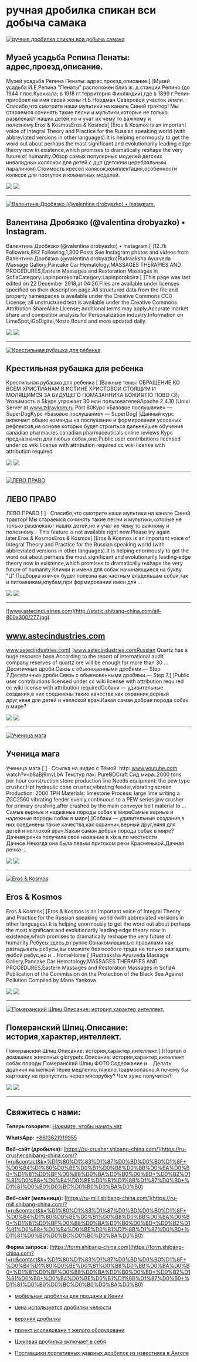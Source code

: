 # ручная дробилка спикан вси добыча самака

<a href="https://swt.shibang-china.com/?l=ru&img&k=%D1%80%D1%83%D1%87%D0%BD%D0%B0%D1%8F+%D0%B4%D1%80%D0%BE%D0%B1%D0%B8%D0%BB%D0%BA%D0%B0+%D1%81%D0%BF%D0%B8%D0%BA%D0%B0%D0%BD+%D0%B2%D1%81%D0%B8+%D0%B4%D0%BE%D0%B1%D1%8B%D1%87%D0%B0+%D1%81%D0%B0%D0%BC%D0%B0%D0%BA%D0%B0" target="_blank">![ручная дробилка спикан вси добыча самака](http://static.shibang-china.com/all-800x300/885.jpg)</a>

## Музей усадьба Репина Пенаты: адрес,проезд,описание.
Музей усадьба Репина Пенаты: адрес,проезд,описание.[ ]Музей усадьба И.Е.Репина &quot;Пенаты&quot; расположен близ ж. д.станции Репино (до 1944 г.пос.Куоккала; в 1918 гг.территория Финляндии),где в 1899 г.Репин приобрел на имя своей жены Н.Б.Нордман Северовой участок земли.&nbsp;&#0183;&#32;Спасибо,что смотрите наши мультики на канале Синий трактор! Мы стараемся сочинять такие песни и мультики,которые не только развлекают наших детей,но и учат их чему то важному и полезному.Eros &amp; KosmosEros &amp; Kosmos[ ]Eros &amp; Kosmos is an important voice of Integral Theory and Practice for the Russian speaking world (with abbreviated versions in other languages).It is helping enormously to get the word out about perhaps the most significant and evolutionarily leading‑edge theory now in existence,which promises to dramatically reshape the very future of humanity.Обзор самых популярных моделей детских инвалидных коляскок для детей с дцп (детским церебральным параличом).Стоимость кресел колясок,комплектация,особенности колясок для прогулок и комнатных моделей.


<a href="https://whatsapp.shibangsoft.com/WhatsApp.php" target="_blank" title="WhatsApp">![](http://static.shibang-china.com/icon/whatsapp.png)</a> <a href="https://swt.shibang-china.com/?l=ru&icon&k=%D1%80%D1%83%D1%87%D0%BD%D0%B0%D1%8F+%D0%B4%D1%80%D0%BE%D0%B1%D0%B8%D0%BB%D0%BA%D0%B0+%D1%81%D0%BF%D0%B8%D0%BA%D0%B0%D0%BD+%D0%B2%D1%81%D0%B8+%D0%B4%D0%BE%D0%B1%D1%8B%D1%87%D0%B0+%D1%81%D0%B0%D0%BC%D0%B0%D0%BA%D0%B0" target="_blank">![](http://static.shibang-china.com/icon/chat-ru.png)</a>

---

<a href="https://swt.shibang-china.com/?l=ru&img&k=%D1%80%D1%83%D1%87%D0%BD%D0%B0%D1%8F+%D0%B4%D1%80%D0%BE%D0%B1%D0%B8%D0%BB%D0%BA%D0%B0+%D1%81%D0%BF%D0%B8%D0%BA%D0%B0%D0%BD+%D0%B2%D1%81%D0%B8+%D0%B4%D0%BE%D0%B1%D1%8B%D1%87%D0%B0+%D1%81%D0%B0%D0%BC%D0%B0%D0%BA%D0%B0" target="_blank">![Валентина Дробязко (@valentina drobyazko) • Instagram.](http://static.shibang-china.com/all-800x300/734.jpg)</a>

## Валентина Дробязко (@valentina drobyazko) • Instagram.
Валентина Дробязко (@valentina drobyazko) • Instagram.[ ]12.7k Followers,882 Following,1,300 Posts See Instagram photos and videos from Валентина Дробязко (@valentina drobyazko)Rudraaksha Ayurveda Massage Gallery,Pancake Car Hematology,MASSAGES THERAPIES AND PROCEDURES,Eastern Massages and Restoration Massages in SofiaCategory:LapinporokoiraCategory:Lapinporokoira [ ]This page was last edited on 22 December 2018,at 04:26.Files are available under licenses specified on their description page.All structured data from the file and property namespaces is available under the Creative Commons CC0 License; all unstructured text is available under the Creative Commons Attribution ShareAlike License; additional terms may apply.Accurate market share and competitor analysis for Personalization industry.Information on LimeSpot,iGoDigital,Nosto,Bound and more updated daily.


<a href="https://whatsapp.shibangsoft.com/WhatsApp.php" target="_blank" title="WhatsApp">![](http://static.shibang-china.com/icon/whatsapp.png)</a> <a href="https://swt.shibang-china.com/?l=ru&icon&k=%D1%80%D1%83%D1%87%D0%BD%D0%B0%D1%8F+%D0%B4%D1%80%D0%BE%D0%B1%D0%B8%D0%BB%D0%BA%D0%B0+%D1%81%D0%BF%D0%B8%D0%BA%D0%B0%D0%BD+%D0%B2%D1%81%D0%B8+%D0%B4%D0%BE%D0%B1%D1%8B%D1%87%D0%B0+%D1%81%D0%B0%D0%BC%D0%B0%D0%BA%D0%B0" target="_blank">![](http://static.shibang-china.com/icon/chat-ru.png)</a>

---

<a href="https://swt.shibang-china.com/?l=ru&img&k=%D1%80%D1%83%D1%87%D0%BD%D0%B0%D1%8F+%D0%B4%D1%80%D0%BE%D0%B1%D0%B8%D0%BB%D0%BA%D0%B0+%D1%81%D0%BF%D0%B8%D0%BA%D0%B0%D0%BD+%D0%B2%D1%81%D0%B8+%D0%B4%D0%BE%D0%B1%D1%8B%D1%87%D0%B0+%D1%81%D0%B0%D0%BC%D0%B0%D0%BA%D0%B0" target="_blank">![Крестильная рубашка для ребенка](http://static.shibang-china.com/all-800x300/421.jpg)</a>

## Крестильная рубашка для ребенка
Крестильная рубашка для ребенка [ ]Важные темы: ОБРАЩЕНИЕ КО ВСЕМ ХРИСТИАНАМ В ИСТИНЕ ХРИСТОВОЙ СТОЯЩИМ И МОЛЯЩИМСЯ ЗА БУДУЩЕГО ПОМАЗАННИКА БОЖИЯ ПО ПОВО (3); Уязвимость в Skype угрожает 30 млн пользователейApache 2.4.10 (Unix) Server at www.zdravkom.ru Port 80Курс &#171;Базовое послушание&#187; — SuperDogКурс &#171;Базовое послушание&#187; — SuperDog[ ]Данный курс включает общие команды на послушание и формирования условных рефлексов,на основе которых будет строиться дальнейшее обучение canadian pharmacies.canadian pharmaceuticals online reviews Курс предназначен для любых собак,вне.Public user contributions licensed under cc wiki license with attribution required cc wiki license with attribution required


<a href="https://whatsapp.shibangsoft.com/WhatsApp.php" target="_blank" title="WhatsApp">![](http://static.shibang-china.com/icon/whatsapp.png)</a> <a href="https://swt.shibang-china.com/?l=ru&icon&k=%D1%80%D1%83%D1%87%D0%BD%D0%B0%D1%8F+%D0%B4%D1%80%D0%BE%D0%B1%D0%B8%D0%BB%D0%BA%D0%B0+%D1%81%D0%BF%D0%B8%D0%BA%D0%B0%D0%BD+%D0%B2%D1%81%D0%B8+%D0%B4%D0%BE%D0%B1%D1%8B%D1%87%D0%B0+%D1%81%D0%B0%D0%BC%D0%B0%D0%BA%D0%B0" target="_blank">![](http://static.shibang-china.com/icon/chat-ru.png)</a>

---

<a href="https://swt.shibang-china.com/?l=ru&img&k=%D1%80%D1%83%D1%87%D0%BD%D0%B0%D1%8F+%D0%B4%D1%80%D0%BE%D0%B1%D0%B8%D0%BB%D0%BA%D0%B0+%D1%81%D0%BF%D0%B8%D0%BA%D0%B0%D0%BD+%D0%B2%D1%81%D0%B8+%D0%B4%D0%BE%D0%B1%D1%8B%D1%87%D0%B0+%D1%81%D0%B0%D0%BC%D0%B0%D0%BA%D0%B0" target="_blank">![ЛЕВО ПРАВО](http://static.shibang-china.com/all-800x300/781.jpg)</a>

## ЛЕВО ПРАВО
ЛЕВО ПРАВО [ ]&nbsp;&#0183;&#32;Спасибо,что смотрите наши мультики на канале Синий трактор! Мы стараемся сочинять такие песни и мультики,которые не только развлекают наших детей,но и учат их чему то важному и полезному.&nbsp;&#0183;&#32;This feature is not available right now.Please try again later.Eros &amp; KosmosEros &amp; Kosmos[ ]Eros &amp; Kosmos is an important voice of Integral Theory and Practice for the Russian speaking world (with abbreviated versions in other languages).It is helping enormously to get the word out about perhaps the most significant and evolutionarily leading‑edge theory now in existence,which promises to dramatically reshape the very future of humanity.Клички и имена для собак начинающиеся на букву &quot;Ц&quot;.Подборка кличек будет полезна как частным владельцам собак,так и питомникам,клубам,при формировании имен для …


<a href="https://whatsapp.shibangsoft.com/WhatsApp.php" target="_blank" title="WhatsApp">![](http://static.shibang-china.com/icon/whatsapp.png)</a> <a href="https://swt.shibang-china.com/?l=ru&icon&k=%D1%80%D1%83%D1%87%D0%BD%D0%B0%D1%8F+%D0%B4%D1%80%D0%BE%D0%B1%D0%B8%D0%BB%D0%BA%D0%B0+%D1%81%D0%BF%D0%B8%D0%BA%D0%B0%D0%BD+%D0%B2%D1%81%D0%B8+%D0%B4%D0%BE%D0%B1%D1%8B%D1%87%D0%B0+%D1%81%D0%B0%D0%BC%D0%B0%D0%BA%D0%B0" target="_blank">![](http://static.shibang-china.com/icon/chat-ru.png)</a>

---

<a href="https://swt.shibang-china.com/?l=ru&img&k=%D1%80%D1%83%D1%87%D0%BD%D0%B0%D1%8F+%D0%B4%D1%80%D0%BE%D0%B1%D0%B8%D0%BB%D0%BA%D0%B0+%D1%81%D0%BF%D0%B8%D0%BA%D0%B0%D0%BD+%D0%B2%D1%81%D0%B8+%D0%B4%D0%BE%D0%B1%D1%8B%D1%87%D0%B0+%D1%81%D0%B0%D0%BC%D0%B0%D0%BA%D0%B0" target="_blank">![www.astecindustries.com](http://static.shibang-china.com/all-800x300/277.jpg)</a>

## www.astecindustries.com
www.astecindustries.com[ ]www.astecindustries.comRussian Quartz has a huge resource base.According to the report of international audit company,reserves of quartz ore will be enough for more than 30 …Десятичные дроби.Связь с обыкновенными дробями.— Step 7.Десятичные дроби.Связь с обыкновенными дробями.— Step 7.[ ]Public user contributions licensed under cc wiki license with attribution required cc wiki license with attribution requiredСобаки — удивительные создания,в них соединены такие качества,как охранник,верный друг,няня для детей и неплохой врач.Какая самая добрая порода собак в мире?


<a href="https://whatsapp.shibangsoft.com/WhatsApp.php" target="_blank" title="WhatsApp">![](http://static.shibang-china.com/icon/whatsapp.png)</a> <a href="https://swt.shibang-china.com/?l=ru&icon&k=%D1%80%D1%83%D1%87%D0%BD%D0%B0%D1%8F+%D0%B4%D1%80%D0%BE%D0%B1%D0%B8%D0%BB%D0%BA%D0%B0+%D1%81%D0%BF%D0%B8%D0%BA%D0%B0%D0%BD+%D0%B2%D1%81%D0%B8+%D0%B4%D0%BE%D0%B1%D1%8B%D1%87%D0%B0+%D1%81%D0%B0%D0%BC%D0%B0%D0%BA%D0%B0" target="_blank">![](http://static.shibang-china.com/icon/chat-ru.png)</a>

---

<a href="https://swt.shibang-china.com/?l=ru&img&k=%D1%80%D1%83%D1%87%D0%BD%D0%B0%D1%8F+%D0%B4%D1%80%D0%BE%D0%B1%D0%B8%D0%BB%D0%BA%D0%B0+%D1%81%D0%BF%D0%B8%D0%BA%D0%B0%D0%BD+%D0%B2%D1%81%D0%B8+%D0%B4%D0%BE%D0%B1%D1%8B%D1%87%D0%B0+%D1%81%D0%B0%D0%BC%D0%B0%D0%BA%D0%B0" target="_blank">![Ученица мага](http://static.shibang-china.com/all-800x300/696.jpg)</a>

## Ученица мага
Ученица мага [ ]&nbsp;&#0183;&#32;Ссылка на видио с Тёмой: http: www.youtube.com watch?v=b8aBj9mvLbA Текстур пак: PureBDCraft Сид мира:.2000 tons per hour construction stone production line Needs equipment: the pew type crusher,Hpt hydraulic cone crusher,vibrating feeder,vibrating screen Production: 2000 TPH Materials: limestone Process: large lime writing a ZGC2560 vibrating feeder evenly,continuous to a PEW series jaw crusher for primary crushing,after crushed by the main conveyor belt material to …Самые верные и надежные породы собак в миреСамые верные и надежные породы собак в мире[ ]Собаки — удивительные создания,в них соединены такие качества,как охранник,верный друг,няня для детей и неплохой врач.Какая самая добрая порода собак в мире?Дачная речка получила свое название в xix в.по местности Дачное.Некогда она была левым притоком реки Красненькой.Дачная речка …


<a href="https://whatsapp.shibangsoft.com/WhatsApp.php" target="_blank" title="WhatsApp">![](http://static.shibang-china.com/icon/whatsapp.png)</a> <a href="https://swt.shibang-china.com/?l=ru&icon&k=%D1%80%D1%83%D1%87%D0%BD%D0%B0%D1%8F+%D0%B4%D1%80%D0%BE%D0%B1%D0%B8%D0%BB%D0%BA%D0%B0+%D1%81%D0%BF%D0%B8%D0%BA%D0%B0%D0%BD+%D0%B2%D1%81%D0%B8+%D0%B4%D0%BE%D0%B1%D1%8B%D1%87%D0%B0+%D1%81%D0%B0%D0%BC%D0%B0%D0%BA%D0%B0" target="_blank">![](http://static.shibang-china.com/icon/chat-ru.png)</a>

---

<a href="https://swt.shibang-china.com/?l=ru&img&k=%D1%80%D1%83%D1%87%D0%BD%D0%B0%D1%8F+%D0%B4%D1%80%D0%BE%D0%B1%D0%B8%D0%BB%D0%BA%D0%B0+%D1%81%D0%BF%D0%B8%D0%BA%D0%B0%D0%BD+%D0%B2%D1%81%D0%B8+%D0%B4%D0%BE%D0%B1%D1%8B%D1%87%D0%B0+%D1%81%D0%B0%D0%BC%D0%B0%D0%BA%D0%B0" target="_blank">![Eros &amp; Kosmos](http://static.shibang-china.com/all-800x300/1212.jpg)</a>

## Eros &amp; Kosmos
Eros &amp; Kosmos[ ]Eros &amp; Kosmos is an important voice of Integral Theory and Practice for the Russian speaking world (with abbreviated versions in other languages).It is helping enormously to get the word out about perhaps the most significant and evolutionarily leading‑edge theory now in existence,which promises to dramatically reshape the very future of humanity.Ребусы здесь,в группе.Ознакомившись с правилами как разгадывать ребусы,вы сможете без особого труда не только разгадать любой ребус,но и …HomeHome [ ]Rudraaksha Ayurveda Massage Gallery,Pancake Car Hematology,MASSAGES THERAPIES AND PROCEDURES,Eastern Massages and Restoration Massages in SofiaA Publication of the Commission on the Protection of the Black Sea Against Pollution Compiled by Maria Yankova


<a href="https://whatsapp.shibangsoft.com/WhatsApp.php" target="_blank" title="WhatsApp">![](http://static.shibang-china.com/icon/whatsapp.png)</a> <a href="https://swt.shibang-china.com/?l=ru&icon&k=%D1%80%D1%83%D1%87%D0%BD%D0%B0%D1%8F+%D0%B4%D1%80%D0%BE%D0%B1%D0%B8%D0%BB%D0%BA%D0%B0+%D1%81%D0%BF%D0%B8%D0%BA%D0%B0%D0%BD+%D0%B2%D1%81%D0%B8+%D0%B4%D0%BE%D0%B1%D1%8B%D1%87%D0%B0+%D1%81%D0%B0%D0%BC%D0%B0%D0%BA%D0%B0" target="_blank">![](http://static.shibang-china.com/icon/chat-ru.png)</a>

---

<a href="https://swt.shibang-china.com/?l=ru&img&k=%D1%80%D1%83%D1%87%D0%BD%D0%B0%D1%8F+%D0%B4%D1%80%D0%BE%D0%B1%D0%B8%D0%BB%D0%BA%D0%B0+%D1%81%D0%BF%D0%B8%D0%BA%D0%B0%D0%BD+%D0%B2%D1%81%D0%B8+%D0%B4%D0%BE%D0%B1%D1%8B%D1%87%D0%B0+%D1%81%D0%B0%D0%BC%D0%B0%D0%BA%D0%B0" target="_blank">![Померанский Шпиц.Описание: история,характер,интеллект.](http://static.shibang-china.com/all-800x300/788.jpg)</a>

## Померанский Шпиц.Описание: история,характер,интеллект.
Померанский Шпиц.Описание: история,характер,интеллект.[ ]Портал о домашних животных glorypets.Описание: история,характер,интеллект собак породы Померанский Шпиц.ФОТО.Содержание и …Делать драники на мелкой тёрке медленно,тяжело,травмоопасно.А почему бы картошку не пропустить через мясорубку? Чем хуже получится?

<a href="https://whatsapp.shibangsoft.com/WhatsApp.php" target="_blank" title="WhatsApp">![](http://static.shibang-china.com/icon/whatsapp.png)</a> <a href="https://swt.shibang-china.com/?l=ru&icon&k=%D1%80%D1%83%D1%87%D0%BD%D0%B0%D1%8F+%D0%B4%D1%80%D0%BE%D0%B1%D0%B8%D0%BB%D0%BA%D0%B0+%D1%81%D0%BF%D0%B8%D0%BA%D0%B0%D0%BD+%D0%B2%D1%81%D0%B8+%D0%B4%D0%BE%D0%B1%D1%8B%D1%87%D0%B0+%D1%81%D0%B0%D0%BC%D0%B0%D0%BA%D0%B0" target="_blank">![](http://static.shibang-china.com/icon/chat-ru.png)</a>

---
## Свяжитесь с нами:

**Теперь говорите:** [Нажмите, чтобы начать чат](https://swt.shibang-china.com?l=ru&contact&k=%D1%80%D1%83%D1%87%D0%BD%D0%B0%D1%8F+%D0%B4%D1%80%D0%BE%D0%B1%D0%B8%D0%BB%D0%BA%D0%B0+%D1%81%D0%BF%D0%B8%D0%BA%D0%B0%D0%BD+%D0%B2%D1%81%D0%B8+%D0%B4%D0%BE%D0%B1%D1%8B%D1%87%D0%B0+%D1%81%D0%B0%D0%BC%D0%B0%D0%BA%D0%B0)

**WhatsApp:**  [+8613621919955](https://whatsapp.shibangsoft.com/WhatsApp.php)

**Веб-сайт (дробилка):** [https://ru-crusher.shibang-china.com/](https://ru-crusher.shibang-china.com/?l=ru&contact&k=%D1%80%D1%83%D1%87%D0%BD%D0%B0%D1%8F+%D0%B4%D1%80%D0%BE%D0%B1%D0%B8%D0%BB%D0%BA%D0%B0+%D1%81%D0%BF%D0%B8%D0%BA%D0%B0%D0%BD+%D0%B2%D1%81%D0%B8+%D0%B4%D0%BE%D0%B1%D1%8B%D1%87%D0%B0+%D1%81%D0%B0%D0%BC%D0%B0%D0%BA%D0%B0)

**Веб-сайт (мельница):** [https://ru-mill.shibang-china.com/](https://ru-mill.shibang-china.com/?l=ru&contact&k=%D1%80%D1%83%D1%87%D0%BD%D0%B0%D1%8F+%D0%B4%D1%80%D0%BE%D0%B1%D0%B8%D0%BB%D0%BA%D0%B0+%D1%81%D0%BF%D0%B8%D0%BA%D0%B0%D0%BD+%D0%B2%D1%81%D0%B8+%D0%B4%D0%BE%D0%B1%D1%8B%D1%87%D0%B0+%D1%81%D0%B0%D0%BC%D0%B0%D0%BA%D0%B0)

**Форма запроса:** [https://form.shibang-china.com](https://form.shibang-china.com?l=ru&contact&k=%D1%80%D1%83%D1%87%D0%BD%D0%B0%D1%8F+%D0%B4%D1%80%D0%BE%D0%B1%D0%B8%D0%BB%D0%BA%D0%B0+%D1%81%D0%BF%D0%B8%D0%BA%D0%B0%D0%BD+%D0%B2%D1%81%D0%B8+%D0%B4%D0%BE%D0%B1%D1%8B%D1%87%D0%B0+%D1%81%D0%B0%D0%BC%D0%B0%D0%BA%D0%B0)

* [мобильная дробилка для продажи в Кении](../116/%D0%BC%D0%BE%D0%B1%D0%B8%D0%BB%D1%8C%D0%BD%D0%B0%D1%8F%20%D0%B4%D1%80%D0%BE%D0%B1%D0%B8%D0%BB%D0%BA%D0%B0%20%D0%B4%D0%BB%D1%8F%20%D0%BF%D1%80%D0%BE%D0%B4%D0%B0%D0%B6%D0%B8%20%D0%B2%20%D0%9A%D0%B5%D0%BD%D0%B8%D0%B8.md)

* [цена используется дробилки челюсти](../109/%D1%86%D0%B5%D0%BD%D0%B0%20%D0%B8%D1%81%D0%BF%D0%BE%D0%BB%D1%8C%D0%B7%D1%83%D0%B5%D1%82%D1%81%D1%8F%20%D0%B4%D1%80%D0%BE%D0%B1%D0%B8%D0%BB%D0%BA%D0%B8%20%D1%87%D0%B5%D0%BB%D1%8E%D1%81%D1%82%D0%B8.md)

* [верхняя дробилка](../118/%D0%B2%D0%B5%D1%80%D1%85%D0%BD%D1%8F%D1%8F%20%D0%B4%D1%80%D0%BE%D0%B1%D0%B8%D0%BB%D0%BA%D0%B0.md)

* [проект исследовани т желого оборудовани](../108/%D0%BF%D1%80%D0%BE%D0%B5%D0%BA%D1%82%20%D0%B8%D1%81%D1%81%D0%BB%D0%B5%D0%B4%D0%BE%D0%B2%D0%B0%D0%BD%D0%B8%20%D1%82%20%D0%B6%D0%B5%D0%BB%D0%BE%D0%B3%D0%BE%20%D0%BE%D0%B1%D0%BE%D1%80%D1%83%D0%B4%D0%BE%D0%B2%D0%B0%D0%BD%D0%B8.md)

* [Щековая дробилка включает в себя](../117/%D0%A9%D0%B5%D0%BA%D0%BE%D0%B2%D0%B0%D1%8F%20%D0%B4%D1%80%D0%BE%D0%B1%D0%B8%D0%BB%D0%BA%D0%B0%20%D0%B2%D0%BA%D0%BB%D1%8E%D1%87%D0%B0%D0%B5%D1%82%20%D0%B2%20%D1%81%D0%B5%D0%B1%D1%8F.md)

* [Поставщики портативных ударных дробилок из известняка в Анголе](../116/%D0%9F%D0%BE%D1%81%D1%82%D0%B0%D0%B2%D1%89%D0%B8%D0%BA%D0%B8%20%D0%BF%D0%BE%D1%80%D1%82%D0%B0%D1%82%D0%B8%D0%B2%D0%BD%D1%8B%D1%85%20%D1%83%D0%B4%D0%B0%D1%80%D0%BD%D1%8B%D1%85%20%D0%B4%D1%80%D0%BE%D0%B1%D0%B8%D0%BB%D0%BE%D0%BA%20%D0%B8%D0%B7%20%D0%B8%D0%B7%D0%B2%D0%B5%D1%81%D1%82%D0%BD%D1%8F%D0%BA%D0%B0%20%D0%B2%20%D0%90%D0%BD%D0%B3%D0%BE%D0%BB%D0%B5.md)